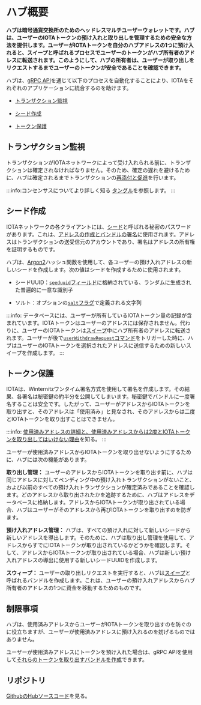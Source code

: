 # ハブ概要
<!-- # Hub overview -->

**ハブは暗号通貨交換所のためのヘッドレスマルチユーザーウォレットです。ハブは、ユーザーのIOTAトークンの預け入れと取り出しを管理するための安全な方法を提供します。ユーザーがIOTAトークンを自分のハブアドレスの1つに預け入れると、スイープと呼ばれるプロセスでユーザーのトークンがハブ所有者のアドレスに転送されます。このようにして、ハブの所有者は、ユーザーが取り出しをリクエストするまでユーザーのトークンが安全であることを確認できます。**
<!-- **Hub is a headless multi-user wallet for cryptocurrency exchanges. Hub offers you a secure way to manage deposits and withdrawals of users' IOTA tokens. When a user deposits IOTA tokens into one of their Hub addresses, Hub transfers those tokens to the Hub owners address in a process called a sweep. This way, the Hub owner can make sure that users' tokens are secure until they request a withdrawal.** -->

ハブは、[gRPC API](../how-to-guides/get-started-with-the-api.md)を通じて以下のプロセスを自動化することにより、IOTAをそれぞれのアプリケーションに統合するのを助けます。
<!-- Hub helps you to integrate IOTA into your own applications by automating the following processes through a [gRPC API](../how-to-guides/get-started-with-the-api.md): -->

* [トランザクション監視](#トランザクション監視)
<!-- * [Transaction monitoring](#transaction-monitoring) -->
* [シード作成](#シード作成)
<!-- * [Seed creation](#seed-creation) -->
* [トークン保護](#トークン保護)
<!-- * [Token protection](#token-protection) -->

## トランザクション監視
<!-- ## Transaction monitoring -->

トランザクションがIOTAネットワークによって受け入れられる前に、トランザクションは確定されなければなりません。そのため、確定の遅れを避けるために、ハブは確定されるまでトランザクションの[再添付と促進](root://iota-basics/0.1/concepts/reattach-rebroadcast-promote.md)を行います。
<!-- Before any transaction is accepted by an IOTA network, it must be confirmed. So, to avoid delays in confirmation, Hub [reattaches and promotes](root://iota-basics/0.1/concepts/reattach-rebroadcast-promote.md) transactions until they are confirmed. -->

:::info:コンセンサスについてより詳しく知る
[タングル](root://iota-basics/0.1/concepts/the-tangle.md)を参照します。
:::
<!-- :::info:Want to learn more about consensus? -->
<!-- Read about [the Tangle](root://iota-basics/0.1/concepts/the-tangle.md). -->
<!-- ::: -->

## シード作成
<!-- ## Seed creation -->

IOTAネットワークの各クライアントには、[シード](root://getting-started/0.1/introduction/what-is-a-seed.md)と呼ばれる秘密のパスワードがあります。これは、[アドレスの作成とバンドルの署名](root://iota-basics/0.1/concepts/addresses-and-signatures.md)に使用されます。アドレスはトランザクションの送受信元のアカウントであり、署名はアドレスの所有権を証明するものです。
<!-- Each client in an IOTA network has a secret password called a [seed](root://getting-started/0.1/introduction/what-is-a-seed.md), which is used to create [addresses and to sign bundles](root://iota-basics/0.1/concepts/addresses-and-signatures.md). Addresses are the accounts from which transactions are sent and received, and signatures prove ownership of an address. -->

ハブは、[Argon2](https://www.argon2.com/)ハッシュ関数を使用して、各ユーザーの預け入れアドレスの新しいシードを作成します。次の値はシードを作成するために使用されます。
<!-- Hub creates a new seed for each user's deposit address, using the [Argon2](https://www.argon2.com/) hashing function. The following values are used to create a seed: -->

* シードUUID：[`seeduuid`フィールド](../references/database-tables.md#user_account)に格納されている、ランダムに生成された普遍的に一意な識別子
<!-- * Seed UUID: A randomly generated universally unique identifier that is stored in a [`seeduuid` field](../references/database-tables.md#user_account) -->
* ソルト：オプションの[`salt`フラグ](../references/command-line-flags.md)で定義される文字列
<!-- * Salt: Characters that you can define in an optional [`salt` flag](../references/command-line-flags.md) -->

:::info:
データベースには、ユーザーが所有しているIOTAトークン量の記録が含まれています。IOTAトークンはユーザーのアドレスには保存されません。代わりに、ユーザーのIOTAトークンは[スイープ](../concepts/sweeps.md)中にハブ所有者のアドレスに転送されます。ユーザーが後で[`userWithdrawRequest`コマンド](../references/api-reference.md#hub.rpc.UserWithdrawRequest)をトリガーした時に、ハブはユーザーのIOTAトークンを選択されたアドレスに送信するための新しいスイープを作成します。
:::
<!-- :::info: -->
<!-- The database contains a record of how many IOTA tokens a user has. The IOTA tokens are not kept in the user's addresses. Instead, they are transferred to the Hub owners address during a [sweep](../concepts/sweeps.md). If a user later triggers a [`userWithdrawRequest` command](../references/api-reference.md#hub.rpc.UserWithdrawRequest), Hub creates a new sweep to send the user's tokens to the chosen addresses. -->
<!-- ::: -->

## トークン保護
<!-- ## Token protection -->

IOTAは、Winternitzワンタイム署名方式を使用して署名を作成します。その結果、各署名は秘密鍵の約半分を公開してしまいます。秘密鍵でバンドルに一度署名することは安全です。したがって、ユーザーがアドレスからIOTAトークンを取り出すと、そのアドレスは「使用済み」と見なされ、そのアドレスからは二度とIOTAトークンを取り出すことはできません。
<!-- IOTA uses the Winternitz one-time signature scheme to create signatures. As a result, each signature exposes around half of the private key. Signing a bundle once with the a private key is safe. So, when a user withdraws from an address, that address is considered 'spent' and must never be withdrawn from again. -->

:::info:
[使用済みアドレスの詳細と、使用済みアドレスからは2度とIOTAトークンを取り出してはいけない理由](root://iota-basics/0.1/concepts/addresses-and-signatures.md#address-reuse)を知る。
:::
<!-- :::info: -->
<!-- [Discover the details about spent addresses and why you must never withdraw from an address more than once](root://iota-basics/0.1/concepts/addresses-and-signatures.md#address-reuse). -->
<!-- ::: -->

ユーザーが使用済みアドレスからIOTAトークンを取り出せないようにするために、ハブには次の機能があります。
<!-- To help users not to withdraw from spent addresses, Hub has the following features: -->

**取り出し管理：** ユーザーのアドレスからIOTAトークンを取り出す前に、ハブは同じアドレスに対してペンディング中の預け入れトランザクションがないこと、および以前のすべての預け入れトランザクションが確定済みであることを確認します。どのアドレスから取り出されたかを追跡するために、ハブはアドレスをデータベースに格納します。アドレスからIOTAトークンが取り出されている場合、ハブはユーザーがそのアドレスから再びIOTAトークンを取り出すのを防ぎます。
<!-- **Withdrawal management:** Before withdrawing tokens from a user's address, Hub makes sure that no deposit transactions are pending for that same address, and that all previous deposit transactions have been confirmed. To keep track of which addresses have been withdrawn from, Hub stores the addresses in the database. When an address has been withdrawn from, Hub stops users from withdrawing from that address again. -->

**預け入れアドレス管理：** ハブは、すべての預け入れに対して新しいシードから新しいアドレスを導出します。そのために、ハブは取り出し管理を使用して、アドレスからすでにIOTAトークンが取り出されているかどうかを確認します。そして、アドレスからIOTAトークンが取り出されている場合、ハブは新しい預け入れアドレスの導出に使用する新しいシードUUIDを作成します。
<!-- **Deposit address management:** Hub derives a new address from a new seed for every deposit. To do so, Hub uses the withdrawal management to check whether an address was already withdrawn from. If an address has been withdrawn from, Hub creates a new seed UUID to use to derive a new deposit address. -->

**スウィープ：** ユーザーの取り出しリクエストを実行すると、ハブは[スイープ](../concepts/sweeps.md)と呼ばれるバンドルを作成します。これは、ユーザーの預け入れアドレスからハブ所有者のアドレスの1つに資金を移動するためのものです。
<!-- **Sweeps:** When actioning a user's withdrawal request, Hub creates a bundle, called a [sweep](../concepts/sweeps.md), that also moves funds from users' deposit addresses to one of the Hub owner's addresses. -->

## 制限事項
<!-- ## Limitations -->

ハブは、使用済みアドレスからユーザーがIOTAトークンを取り出すのを防ぐのに役立ちますが、ユーザーが使用済みアドレスに預け入れるのを妨げるものではありません。
<!-- Hub helps to stop users from withdrawing from spent addresses, but it doesn't stop users from depositing into them. -->

ユーザーが使用済みアドレスにトークンを預け入れた場合は、gRPC APIを使用して[それらのトークンを取り出すバンドルを作成](https://github.com/iotaledger/rpchub/blob/master/docs/hip/001-sign_bundle.md)できます。
<!-- If a user deposits tokens into a spent address, you can use the gRPC API to [create a bundle that withdraws those tokens](https://github.com/iotaledger/rpchub/blob/master/docs/hip/001-sign_bundle.md). -->

## リポジトリ
<!-- ## Repository -->

[GithubのHubソースコード](https://github.com/iotaledger/rpchub)を見る。
<!-- Go to the Hub source code on [Github](https://github.com/iotaledger/rpchub) -->
